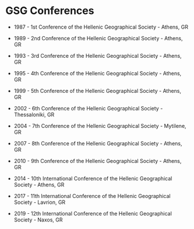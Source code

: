 # GSG Conferences 

- 1987 - 1st Conference of the Hellenic Geographical Society - Athens, GR

- 1989 - 2nd Conference of the Hellenic Geographical Society - Athens, GR

- 1993 - 3rd Conference of the Hellenic Geographical Society - Athens, GR

- 1995 - 4th Conference of the Hellenic Geographical Society - Athens, GR

- 1999 - 5th Conference of the Hellenic Geographical Society - Athens, GR

- 2002 - 6th Conference of the Hellenic Geographical Society - Thessaloniki, GR

- 2004 - 7th Conference of the Hellenic Geographical Society - Mytilene, GR

- 2007 - 8th Conference of the Hellenic Geographical Society - Athens, GR

- 2010 - 9th Conference of the Hellenic Geographical Society - Athens, GR

- 2014 - 10th International Conference of the Hellenic Geographical Society - Athens, GR

- 2017 - 11th International Conference of the Hellenic Geographical Society - Lavrion, GR

- 2019 - 12th International Conference of the Hellenic Geographical Society - Naxos, GR
